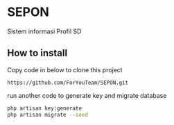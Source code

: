 # SEPON

Sistem informasi Profil SD

## How to install

Copy code in below to clone this project

```
https://github.com/ForYouTeam/SEPON.git
```

run another code to generate key and migrate database

```bash
php artisan key:generate
php artisan migrate --seed
```
